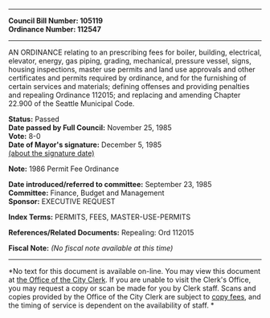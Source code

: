* * * * *  
  
**Council Bill Number: [](#h0)[](#h2)105119**   
**Ordinance Number: 112547**  
  
* * * * *  
  
AN ORDINANCE relating to an prescribing fees for boiler, building, electrical, elevator, energy, gas piping, grading, mechanical, pressure vessel, signs, housing inspections, master use permits and land use approvals and other certificates and permits required by ordinance, and for the furnishing of certain services and materials; defining offenses and providing penalties and repealing Ordinance 112015; and replacing and amending Chapter 22.900 of the Seattle Municipal Code.  
  
**Status:** Passed   
**Date passed by Full Council:** November 25, 1985   
**Vote:** 8-0   
**Date of Mayor's signature:** December 5, 1985   
[(about the signature date)](/~public/approvaldate.htm)   
  
**Note:** 1986 Permit Fee Ordinance  
  
  
**Date introduced/referred to committee:** September 23, 1985   
**Committee:** Finance, Budget and Management   
**Sponsor:** EXECUTIVE REQUEST   
  
**Index Terms:** PERMITS, FEES, MASTER-USE-PERMITS  
  
**References/Related Documents:** Repealing: Ord 112015  
  
**Fiscal Note:** *(No fiscal note available at this time)*  
  
* * * * *  
  
*No text for this document is available on-line. You may view this document at [the Office of the City Clerk](http://www.seattle.gov/leg/clerk/contactUs.htm). If you are unable to visit the Clerk's Office, you may request a copy or scan be made for you by Clerk staff. Scans and copies provided by the Office of the City Clerk are subject to [copy fees](http://clerk.seattle.gov/~public/clerkfees.htm), and the timing of service is dependent on the availability of staff. *  
  
  
